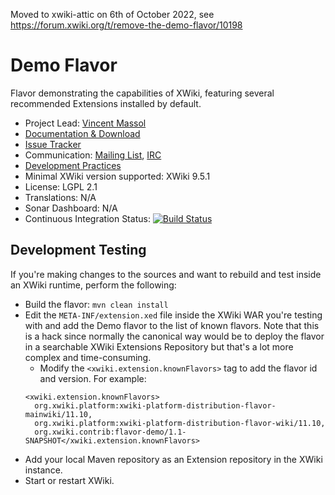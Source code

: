 Moved to xwiki-attic on 6th of October 2022, see https://forum.xwiki.org/t/remove-the-demo-flavor/10198

# Demo Flavor

Flavor demonstrating the capabilities of XWiki, featuring several recommended Extensions installed by default.

* Project Lead: [Vincent Massol](http://www.xwiki.org/xwiki/bin/view/XWiki/VincentMassol)
* [Documentation & Download](http://extensions.xwiki.org/xwiki/bin/view/Extension/Demo%20Flavor/)
* [Issue Tracker](https://jira.xwiki.org/browse/DEMOFLAVOR)
* Communication: [Mailing List](http://dev.xwiki.org/xwiki/bin/view/Community/MailingLists), [IRC](http://dev.xwiki.org/xwiki/bin/view/Community/IRC)
* [Development Practices](http://dev.xwiki.org)
* Minimal XWiki version supported: XWiki 9.5.1
* License: LGPL 2.1
* Translations: N/A
* Sonar Dashboard: N/A
* Continuous Integration Status: [![Build Status](http://ci.xwiki.org/job/XWiki%20Contrib/job/flavor-demo/job/master/badge/icon)](http://ci.xwiki.org/job/XWiki%20Contrib/job/flavor-demo/job/master/)

## Development Testing

If you're making changes to the sources and want to rebuild and test inside an XWiki runtime, perform the following:
* Build the flavor: `mvn clean install`
* Edit the `META-INF/extension.xed` file inside the XWiki WAR you're testing with and add the Demo flavor to the list
  of known flavors. Note that this is a hack since normally the canonical way would be to deploy the flavor in a 
  searchable XWiki Extensions Repository but that's a lot more complex and time-consuming.
  * Modify the `<xwiki.extension.knownFlavors>` tag to add the flavor id and version. For example:
  ```
  <xwiki.extension.knownFlavors>
    org.xwiki.platform:xwiki-platform-distribution-flavor-mainwiki/11.10,
    org.xwiki.platform:xwiki-platform-distribution-flavor-wiki/11.10,
    org.xwiki.contrib:flavor-demo/1.1-SNAPSHOT</xwiki.extension.knownFlavors>
  ```
* Add your local Maven repository as an Extension repository in the XWiki instance.
* Start or restart XWiki.
